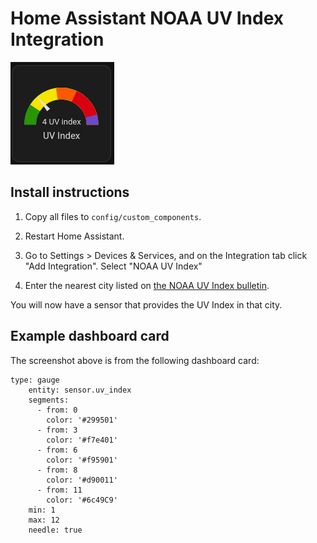 # Home Assistant NOAA UV Index Integration

![Dashboard card showing UV Index](screenshot.png)

## Install instructions

1. Copy all files to `config/custom_components`.

2. Restart Home Assistant.

3. Go to Settings > Devices & Services, and on the Integration tab click "Add Integration". Select "NOAA UV Index"

4. Enter the nearest city listed on [the NOAA UV Index bulletin](https://www.cpc.ncep.noaa.gov/products/stratosphere/uv_index/bulletin.txt).

You will now have a sensor that provides the UV Index in that city.

## Example dashboard card

The screenshot above is from the following dashboard card:
```
type: gauge
    entity: sensor.uv_index
    segments:
      - from: 0
        color: '#299501'
      - from: 3
        color: '#f7e401'
      - from: 6
        color: '#f95901'
      - from: 8
        color: '#d90011'
      - from: 11
        color: '#6c49C9'
    min: 1
    max: 12
    needle: true
```
